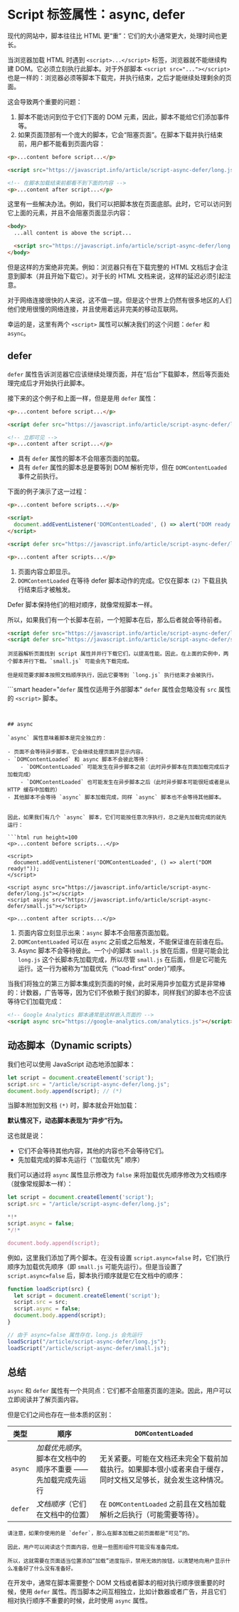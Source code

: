 
# Script 标签属性：async, defer

现代的网站中，脚本往往比 HTML 更“重”：它们的大小通常更大，处理时间也更长。

当浏览器加载 HTML 时遇到 `<script>...</script>` 标签，浏览器就不能继续构建 DOM。它必须立刻执行此脚本。对于外部脚本 `<script src="..."></script>` 也是一样的：浏览器必须等脚本下载完，并执行结束，之后才能继续处理剩余的页面。

这会导致两个重要的问题：

1. 脚本不能访问到位于它们下面的 DOM 元素，因此，脚本不能给它们添加事件等。
2. 如果页面顶部有一个庞大的脚本，它会“阻塞页面”。在脚本下载并执行结束前，用户都不能看到页面内容：

```html run height=100
<p>...content before script...</p>

<script src="https://javascript.info/article/script-async-defer/long.js?speed=1"></script>

<!-- 在脚本加载结束前都看不到下面的内容 -->
<p>...content after script...</p>
```

这里有一些解决办法。例如，我们可以把脚本放在页面底部。此时，它可以访问到它上面的元素，并且不会阻塞页面显示内容：

```html
<body>
  ...all content is above the script...

  <script src="https://javascript.info/article/script-async-defer/long.js?speed=1"></script>
</body>
```

但是这样的方案绝非完美。例如：浏览器只有在下载完整的 HTML 文档后才会注意到脚本（并且开始下载它）。对于长的 HTML 文档来说，这样的延迟必须引起注意。

对于网络连接很快的人来说，这不值一提。但是这个世界上仍然有很多地区的人们他们使用很慢的网络连接，并且使用着远非完美的移动互联网。

幸运的是，这里有两个 `<script>` 属性可以解决我们的这个问题：`defer` 和 `async`。

## defer

`defer` 属性告诉浏览器它应该继续处理页面，并在“后台”下载脚本，然后等页面处理完成后才开始执行此脚本。

接下来的这个例子和上面一样，但是是用 `defer` 属性：

```html run height=100
<p>...content before script...</p>

<script defer src="https://javascript.info/article/script-async-defer/long.js?speed=1"></script>

<!-- 立即可见 -->
<p>...content after script...</p>
```

- 具有 `defer` 属性的脚本不会阻塞页面的加载。
- 具有 `defer` 属性的脚本总是要等到 DOM 解析完毕，但在 `DOMContentLoaded` 事件之前执行。

下面的例子演示了这一过程：

```html run height=100
<p>...content before scripts...</p>

<script>
  document.addEventListener('DOMContentLoaded', () => alert("DOM ready after defer!")); // (2)
</script>

<script defer src="https://javascript.info/article/script-async-defer/long.js?speed=1"></script>

<p>...content after scripts...</p>
```

1. 页面内容立即显示。
2. `DOMContentLoaded` 在等待 defer 脚本动作的完成。它仅在脚本 `(2)` 下载且执行结束后才被触发。

Defer 脚本保持他们的相对顺序，就像常规脚本一样。

所以，如果我们有一个长脚本在前，一个短脚本在后，那么后者就会等待前者。

```html
<script defer src="https://javascript.info/article/script-async-defer/long.js"></script>
<script defer src="https://javascript.info/article/script-async-defer/small.js"></script>
```

```smart header="短脚本先下载完成，但是后执行"
浏览器解析页面找到 script 属性并并行下载它们，以提高性能。因此，在上面的实例中，两个脚本并行下载。`small.js` 可能会先下载完成。

但是规范要求脚本按照文档顺序执行，因此它要等到 `long.js` 执行结束才会被执行。
```

```smart header="`defer` 属性仅适用于外部脚本"
`defer` 属性会忽略没有 `src` 属性的 `<script>` 脚本。
```


## async

`async` 属性意味着脚本是完全独立的：

- 页面不会等待异步脚本，它会继续处理页面并显示内容。
- `DOMContentLoaded` 和 async 脚本不会彼此等待：
    - `DOMContentLoaded` 可能发生在异步脚本之前（此时异步脚本在页面加载完成后才加载完成）
    - `DOMContentLoaded` 也可能发生在异步脚本之后（此时异步脚本可能很短或者是从 HTTP 缓存中加载的）
- 其他脚本不会等待 `async` 脚本加载完成，同样 `async` 脚本也不会等待其他脚本。


因此，如果我们有几个 `async` 脚本，它们可能按任意次序执行，总之是先加载完成的就先运行：

```html run height=100
<p>...content before scripts...</p>

<script>
  document.addEventListener('DOMContentLoaded', () => alert("DOM ready!"));
</script>

<script async src="https://javascript.info/article/script-async-defer/long.js"></script>
<script async src="https://javascript.info/article/script-async-defer/small.js"></script>

<p>...content after scripts...</p>
```

1. 页面内容立刻显示出来：`async` 脚本不会阻塞页面加载。
2. `DOMContentLoaded` 可以在 `async` 之前或之后触发，不能保证谁在前谁在后。
3. Async 脚本不会等待彼此。一个小的脚本 `small.js` 放在后面，但是可能会比 `long.js` 这个长脚本先加载完成，所以尽管 `small.js` 在后面，但是它可能先运行。这一行为被称为“加载优先（“load-first” order）”顺序。

当我们将独立的第三方脚本集成到页面的时候，此时采用异步加载方式是非常棒的：计数器，广告等等，因为它们不依赖于我们的脚本，同样我们的脚本也不应该等待它们加载完成：

```html
<!-- Google Analytics 脚本通常是这样嵌入页面的 -->
<script async src="https://google-analytics.com/analytics.js"></script>
```


## 动态脚本（Dynamic scripts）

我们也可以使用 JavaScript 动态地添加脚本：

```js run
let script = document.createElement('script');
script.src = "/article/script-async-defer/long.js";
document.body.append(script); // (*)
```

当脚本附加到文档 `(*)` 时，脚本就会开始加载：

**默认情况下，动态脚本表现为“异步”行为。**

这也就是说：
- 它们不会等待其他内容，其他的内容也不会等待它们。
- 先加载完成的脚本先运行（“加载优先” 顺序）

我们可以通过将 `async` 属性显示修改为 `false` 来将加载优先顺序修改为文档顺序（就像常规脚本一样）：

```js run
let script = document.createElement('script');
script.src = "/article/script-async-defer/long.js";

*!*
script.async = false;
*/!*

document.body.append(script);
```

例如，这里我们添加了两个脚本。在没有设置 `script.async=false` 时，它们执行顺序为加载优先顺序（即 `small.js` 可能先运行）。但是当设置了 `script.async=false` 后，脚本执行顺序就是它在文档中的顺序：


```js run
function loadScript(src) {
  let script = document.createElement('script');
  script.src = src;
  script.async = false;
  document.body.append(script);
}

// 由于 async=false 属性存在，long.js 会先运行
loadScript("/article/script-async-defer/long.js");
loadScript("/article/script-async-defer/small.js");
```


## 总结

`async` 和 `defer` 属性有一个共同点：它们都不会阻塞页面的渲染。因此，用户可以立即阅读并了解页面内容。

但是它们之间也存在一些本质的区别：

|  类型   | 顺序 | `DOMContentLoaded` |
|---------|---------|---------|
| `async` | *加载优先顺序*。脚本在文档中的顺序不重要 —— 先加载完成先运行 | 无关紧要。可能在文档还未完全下载前加载执行。如果脚本很小或者来自于缓存，同时文档又足够长，就会发生这种情况。|
| `defer` | *文档顺序*（它们在文档中的位置） | 在 `DOMContentLoaded` 之前且在文档加载解析之后执行（可能需要等待）。|

```warn header="没有脚本的页面应该也是可用的"
请注意，如果你使用的是 `defer`，那么在脚本加载之前页面都是“可见”的。

因此，用户可以阅读这个页面内容，但是一些图形组件可能没有准备完成。

所以，这就需要在页面适当位置添加“加载”进度指示，禁用无效的按钮，以清楚地向用户显示什么准备好了什么没有准备好。
```

在开发中，通常在脚本需要整个 DOM 文档或者脚本的相对执行顺序很重要的时候，使用 `defer` 属性。而当脚本之间互相独立，比如计数器或者广告，并且它们相对执行顺序不重要的时候，此时使用 `async` 属性。
